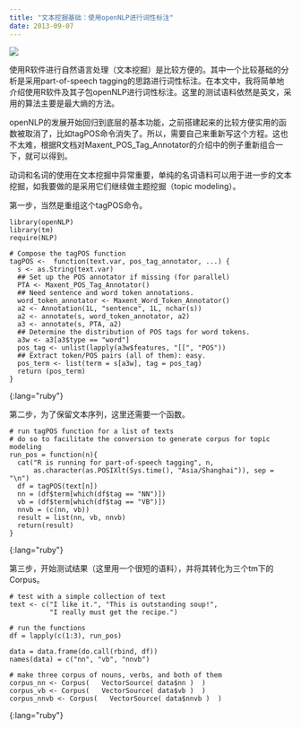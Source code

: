 ```yaml
---
title: "文本挖掘基础：使用openNLP进行词性标注"
date: 2013-09-07
---
```

<!--more-->

![](http://upload.wikimedia.org/wikipedia/en/thumb/6/62/LF_OpenNLP_Parser.jpg/800px-LF_OpenNLP_Parser.jpg)

使用R软件进行自然语言处理（文本挖掘）是比较方便的。其中一个比较基础的分析是采用part-of-speech tagging的思路进行词性标注。在本文中，我将简单地介绍使用R软件及其子包openNLP进行词性标注。这里的测试语料依然是英文，采用的算法主要是最大熵的方法。

openNLP的发展开始回归到底层的基本功能，之前搭建起来的比较方便实用的函数被取消了，比如tagPOS命令消失了。所以，需要自己来重新写这个方程。这也不太难，根据R文档对Maxent_POS_Tag_Annotator的介绍中的例子重新组合一下，就可以得到。

动词和名词的使用在文本挖掘中异常重要，单纯的名词语料可以用于进一步的文本挖掘，如我要做的是采用它们继续做主题挖掘（topic modeling）。

第一步，当然是重组这个tagPOS命令。

	library(openNLP)
	library(tm)
	require(NLP)

	# Compose the tagPOS function
	tagPOS <-  function(text.var, pos_tag_annotator, ...) {
	  s <- as.String(text.var)  
	  ## Set up the POS annotator if missing (for parallel)
	  PTA <- Maxent_POS_Tag_Annotator()
	  ## Need sentence and word token annotations.
	  word_token_annotator <- Maxent_Word_Token_Annotator()
	  a2 <- Annotation(1L, "sentence", 1L, nchar(s))
	  a2 <- annotate(s, word_token_annotator, a2)
	  a3 <- annotate(s, PTA, a2)
	  ## Determine the distribution of POS tags for word tokens.
	  a3w <- a3[a3$type == "word"]
	  pos_tag <- unlist(lapply(a3w$features, "[[", "POS"))
	  ## Extract token/POS pairs (all of them): easy.
	  pos_term <- list(term = s[a3w], tag = pos_tag)
	  return (pos_term)
	}
{:lang="ruby"}

第二步，为了保留文本序列，这里还需要一个函数。

	# run tagPOS function for a list of texts
	# do so to facilitate the conversion to generate corpus for topic modeling
	run_pos = function(n){
	  cat("R is running for part-of-speech tagging", n,
	      as.character(as.POSIXlt(Sys.time(), "Asia/Shanghai")), sep = "\n")
	  df = tagPOS(text[n])
	  nn = (df$term[which(df$tag == "NN")])
	  vb = (df$term[which(df$tag == "VB")])
	  nnvb = (c(nn, vb))
	  result = list(nn, vb, nnvb)
	  return(result)
	}
{:lang="ruby"}

第三步，开始测试结果（这里用一个很短的语料），并将其转化为三个tm下的Corpus。

	# test with a simple collection of text
	text <- c("I like it.", "This is outstanding soup!",  
	          "I really must get the recipe.")

	# run the functions
	df = lapply(c(1:3), run_pos)

	data = data.frame(do.call(rbind, df))
	names(data) = c("nn", "vb", "nnvb")

	# make three corpus of nouns, verbs, and both of them
	corpus_nn <- Corpus(   VectorSource( data$nn )  )  
	corpus_vb <- Corpus(   VectorSource( data$vb )  )  
	corpus_nnvb <- Corpus(   VectorSource( data$nnvb )  )   
{:lang="ruby"}
